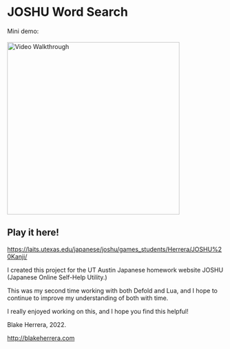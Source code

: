 # JOSHU Word Search

Mini demo:
<br />
<br />
<img src='[https://github.com/blake8steak/joshu-kanji/blob/main/kanjidemo.gif](https://github.com/blake8steak/joshu-kanji/blob/main/main/images/kanjidemo.gif)' title='Video Walkthrough' width='400' alt='Video Walkthrough' />

## Play it here!
https://laits.utexas.edu/japanese/joshu/games_students/Herrera/JOSHU%20Kanji/

I created this project for the UT Austin Japanese homework website JOSHU (Japanese Online Self-Help Utility.)

This was my second time working with both Defold and Lua, and I hope to continue to improve my understanding of both with time.

I really enjoyed working on this, and I hope you find this helpful!

Blake Herrera, 2022.

http://blakeherrera.com
